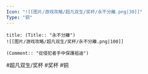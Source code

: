 ```yaml
---
Icon: "![[图片/游戏攻略/超凡双生/奖杯/永不分離.png|30]]"
Type: "铜"
---
```

```ad-common-bronze-trophy
title: (Title:: "永不分離")
![[图片/游戏攻略/超凡双生/奖杯/永不分離.png|100]]

(Comment:: "從侵犯者手中保護祖迪")
```

#超凡双生/奖杯 #奖杯 #铜

